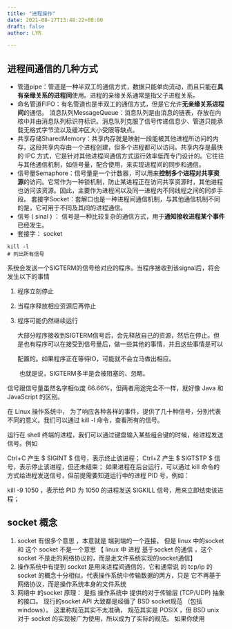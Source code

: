 ```yaml
---
title: "进程操作"
date: 2021-08-17T13:48:22+08:00
draft: false
author: LYR

---
```




##  进程间通信的几种方式



- 管道pipe：管道是一种半双工的通信方式，数据只能单向流动，而且只能在**具有亲缘关系的进程间**使用。进程的亲缘关系通常是指父子进程关系。
- 命名管道FIFO：有名管道也是半双工的通信方式，但是它允许**无亲缘关系进程间**的通信。
  消息队列MessageQueue：消息队列是由消息的链表，存放在内核中并由消息队列标识符标识。消息队列克服了信号传递信息少、管道只能承载无格式字节流以及缓冲区大小受限等缺点。
- 共享存储SharedMemory：共享内存就是映射一段能被其他进程所访问的内存，这段共享内存由一个进程创建，但多个进程都可以访问。共享内存是最快的 IPC 方式，它是针对其他进程间通信方式运行效率低而专门设计的。它往往与其他通信机制，如信号量，配合使用，来实现进程间的同步和通信。
- 信号量Semaphore：信号量是一个计数器，可以用来**控制多个进程对共享资源**的访问。它常作为一种锁机制，防止某进程正在访问共享资源时，其他进程也访问该资源。因此，主要作为进程间以及同一进程内不同线程之间的同步手段。
  套接字Socket：套解口也是一种进程间通信机制，与其他通信机制不同的是，它可用于不同及其间的进程通信。
- 信号 ( sinal ) ： 信号是一种比较复杂的通信方式，用于**通知接收进程某个事件**已经发生。
- 套接字： socket







```shell
kill -l
# 列出所有信号

```

系统会发送一个SIGTERM的信号给对应的程序。当程序接收到该signal后，将会发生以下的事情

1. 程序立刻停止
2. 当程序释放相应资源后再停止
3. 程序可能仍然继续运行

   大部分程序接收到SIGTERM信号后，会先释放自己的资源，然后在停止。但是也有程序可以在接受到信号量后，做一些其他的事情，并且这些事情是可以

   配置的。如果程序正在等待IO，可能就不会立马做出相应。

　　也就是说，SIGTERM多半是会被阻塞的、忽略。



信号跟信号量虽然名字相似度 66.66%，但两者用途完全不一样，就好像 Java 和 JavaScript 的区别。

在 Linux 操作系统中， 为了响应各种各样的事件，提供了几十种信号，分别代表不同的意义。我们可以通过 kill -l 命令，查看所有的信号。

运行在 shell 终端的进程，我们可以通过键盘输入某些组合键的时候，给进程发送信号。例如

Ctrl+C 产生 $ SIGINT $ 信号，表示终止该进程；
Ctrl+Z 产生 $ SIGTSTP $ 信号，表示停止该进程，但还未结束；
如果进程在后台运行，可以通过 kill 命令的方式给进程发送信号，但前提需要知道运行中的进程 PID 号，例如：

kill -9 1050 ，表示给 PID 为 1050 的进程发送 SIGKILL 信号，用来立即结束该进程；
 







##  socket 概念

1. socket 有很多个意思 ，本意就是 端到端的一个连接， 但是 linux 中的socket 和 这个 socket 不是一个意思 【 linux 中 进程 基于socket 的通信 ，这个 socket 不是走的网络协议的，而是走文件系统实现的socket通信】
2. 操作系统中有提到 socket 是用来进程间通信的，它和通常说 的 tcp/ip 的 socket 的概念十分相似，代表操作系统中传输数据的两方，只是 它不再基于网络协议，而是操作系统本身的文件系统
3. 网络中 的socket 原理： 是指 操作系统中 提供的对于传输层 (TCP/UDP) 抽象的接口。 现行的socket API 大致都是经循了 BSD socket规范 （包括 windows）。 这里称规范其实不太准确， 规范其实是 POSIX ，但 BSD unix 对于 socket 的实现被广为使用，所以成为了实际的规范。 如果你使用 















